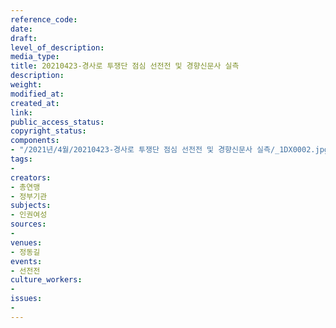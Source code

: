 ```yaml
---
reference_code: 
date: 
draft: 
level_of_description: 
media_type: 
title: 20210423-경사로 투쟁단 점심 선전전 및 경향신문사 실측
description: 
weight: 
modified_at: 
created_at: 
link: 
public_access_status: 
copyright_status: 
components:
- "/2021년/4월/20210423-경사로 투쟁단 점심 선전전 및 경향신문사 실측/_1DX0002.jpg"
tags:
- 
creators:
- 총연맹
- 정부기관
subjects:
- 인권여성
sources:
- 
venues:
- 정동길
events:
- 선전전
culture_workers:
- 
issues:
- 
---
```

